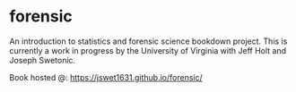 # forensic
An introduction to statistics and forensic science bookdown project. This is currently a work in progress by the University of Virginia with Jeff Holt and Joseph Swetonic.

Book hosted @: https://jswet1631.github.io/forensic/
